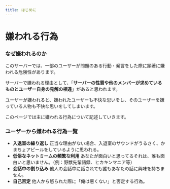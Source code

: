 ```yaml
---
title: はじめに
---
```

# 嫌われる行為

### なぜ嫌われるのか

このサーバーでは、一部のユーザーが問題のある行動・発言をした際に顕著に嫌われる危険性があります。

サーバーで嫌われる理由として、「**サーバーの性質や他のメンバーが求めているものとユーザー自身の見解の相違**」があると思われます。

ユーザーが嫌われると、嫌われたユーザーも不快な思いをし、そのユーザーを嫌っている人物も不快な思いをしてしまいます。

このページでは主に嫌われる行為について記述していきます。

### ユーザーから嫌われる行為一覧

- **入退室の繰り返し**
  正当な理由がない場合、入退室のサウンドがうるさく、かまちょアピールをしているように思われる。
- **低俗なネットミームの頻繁な利用**
  あなたが面白いと思ってるそれは、誰も面白いと思いません。（例：野獣先輩語録、ヒカキンマニア等）
- **会話中の割り込み**
  他人の会話中に話されても誰もあなたの話に興味を持ちません。
- **自己否定**
  他人から怒られた際に「俺は悪くない」と否定する行為。

